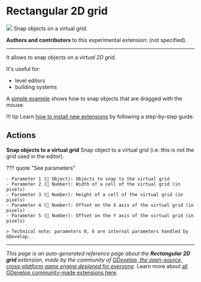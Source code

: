 # Rectangular 2D grid

<img src="https://resources.gdevelop-app.com/assets/Icons/view-grid-plus-outline.svg" class="extension-icon"></img>
Snap objects on a virtual grid.

**Authors and contributors** to this experimental extension: (not specified).

---

It allows to snap objects on a *virtual 2D grid*.

It's useful for:

- level editors
- building systems

A [simple example](https://editor.gdevelop.io/?project=example://snap-object-to-grid) shows how to snap objects that are dragged with the mouse.

!!! tip
    Learn [how to install new extensions](/gdevelop5/extensions/search) by following a step-by-step guide.

## Actions

**Snap objects to a virtual grid**
Snap object to a virtual grid (i.e: this is not the grid used in the editor).

??? quote "See parameters"

    - Parameter 1 (👾 Object): Objects to snap to the virtual grid
    - Parameter 2 (🔢 Number): Width of a cell of the virtual grid (in pixels)
    - Parameter 3 (🔢 Number): Height of a cell of the virtual grid (in pixels)
    - Parameter 4 (🔢 Number): Offset on the X axis of the virtual grid (in pixels)
    - Parameter 5 (🔢 Number): Offset on the Y axis of the virtual grid (in pixels)

    > Technical note: parameters 0, 6 are internal parameters handled by GDevelop.




---

*This page is an auto-generated reference page about the **Rectangular 2D grid** extension, made by the community of [GDevelop, the open-source, cross-platform game engine designed for everyone](https://gdevelop.io/).* Learn more about [all GDevelop community-made extensions here](/gdevelop5/extensions).